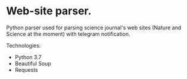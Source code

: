 # Web-site parser.
Python parser used for parsing science journal's web sites (Nature and Science at the moment) with telegram notification.

Technologies:
- Python 3.7
- Beautiful Soup
- Requests
